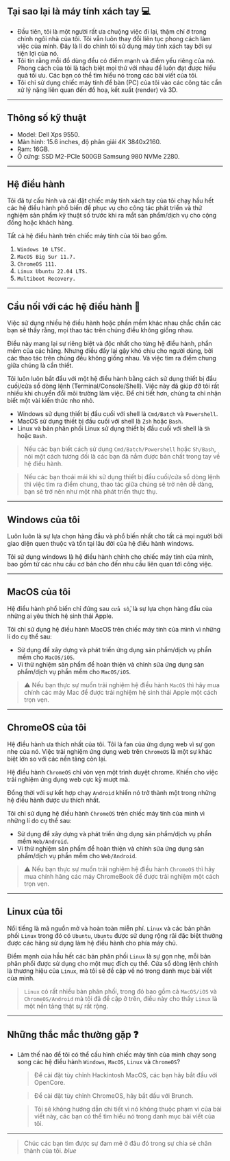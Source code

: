 ## Tại sao lại là máy tính xách tay 💻

- Đầu tiên, tôi là một người rất ưa chuộng việc đi lại, thậm chí ở trong chính ngôi nhà của tôi. Tôi vẫn luôn thay đổi liên tục phong cách làm việc của mình. Đây là lí do chính tôi sử dụng máy tính xách tay bởi sự tiện lợi của nó.
- Tôi tin rằng mỗi đồ dùng đều có điểm mạnh và điểm yếu riêng của nó. Phong cách của tôi là tách biệt mọi thứ với nhau để luôn đạt được hiểu quả tối ưu. Các bạn có thể tìm hiểu nó trong các bài viết của tôi.
- Tôi chỉ sử dụng chiếc máy tính để bàn (PC) của tôi vào các công tác cần xử lý nặng liên quan đến đồ hoạ, kết xuất (render) và 3D.

---

## Thông số kỹ thuật

- Model: Dell Xps 9550.
- Màn hình: 15.6 inches, độ phân giải 4K 3840x2160.
- Ram: 16GB.
- Ổ cứng: SSD M2-PCIe 500GB Samsung 980 NVMe 2280.

---

## Hệ điều hành

Tôi đã tự cấu hình và cài đặt chiếc máy tính xách tay của tôi chạy hầu hết các hệ điều hành phổ biến để phục vụ cho công tác phát triển và thử nghiệm sản phẩm kỹ thuật số trước khi ra mắt sản phẩm/dịch vụ cho cộng đồng hoặc khách hàng.

Tất cả hệ điều hành trên chiếc máy tính của tôi bao gồm.

1. `Windows 10 LTSC.`
1. `MacOS Big Sur 11.7.`
1. `ChromeOS 111.`
1. `Linux Ubuntu 22.04 LTS.`
1. `Multiboot Recovery.`

---

## Cầu nối với các hệ điều hành 🌉

Việc sử dụng nhiều hệ điều hành hoặc phần mềm khác nhau chắc chắn các bạn sẽ thấy rằng, mọi thao tác trên chúng điều không giống nhau.

Điều này mang lại sự riêng biệt và độc nhất cho từng hệ điều hành, phần mềm của các hãng. Nhưng điều đấy lại gậy khó chịu cho người dùng, bởi các thao tác trên chúng đều không giống nhau. Và việc tìm ra điểm chung giữa chúng là cần thiết.

Tôi luôn luôn bắt đầu với một hệ điều hành bằng cách sử dụng thiết bị đầu cuối/cửa sổ dòng lệnh (Terminal/Console/Shell). Việc này đã giúp đỡ tôi rất nhiều khi chuyển đổi môi trường làm việc. Để chi tiết hơn, chúng ta chỉ nhận biết một vài kiến thức nho nhỏ.

- Windows sử dụng thiết bị đầu cuối với shell là `Cmd/Batch` và `Powershell`.
- MacOS sử dụng thiết bị đầu cuối với shell là `Zsh` hoặc `Bash`.
- Linux và bản phân phối Linux sử dụng thiết bị đầu cuối với shell là `Sh` hoặc `Bash`.

> Nếu các bạn biết cách sử dụng `Cmd/Batch/Powershell` hoặc `Sh/Bash`, nói một cách tương đối là các bạn đã nắm được bản chất trong tay về hệ điều hành.

> Nếu các bạn thoải mái khi sử dụng thiết bị đầu cuối/cửa sổ dòng lệnh thì việc tìm ra điểm chung, thao tác giữa chúng sẽ trở nên dễ dàng, bạn sẽ trở nên như một nhà phát triển thực thụ.

---

## Windows của tôi

Luôn luôn là sự lựa chọn hàng đầu và phổ biến nhất cho tất cả mọi người bởi giao diện quen thuộc và tồn tại lâu đời của hệ điều hành windows.

Tôi sử dụng windows là hệ điều hành chính cho chiếc máy tính của mình, bao gồm từ các nhu cầu cơ bản cho đến nhu cầu liên quan tới công việc.

---

## MacOS của tôi

Hệ điều hành phổ biến chỉ đứng sau `cửa sổ`, là sự lựa chọn hàng đầu của những ai yêu thích hệ sinh thái Apple.

Tôi chỉ sử dụng hệ điều hành MacOS trên chiếc máy tính của mình vì những lí do cụ thể sau:

- Sử dụng để xây dựng và phát triển ứng dụng sản phẩm/dịch vụ phần mềm cho `MacOS/iOS`.
- Vi thử nghiệm sản phẩm để hoàn thiện và chỉnh sửa ứng dụng sản phẩm/dịch vụ phần mềm cho `MacOS/iOS`.

> ⚠️ Nếu bạn thực sự muốn trải nghiệm hệ điều hành `MacOS` thì hãy mua chính các máy Mac để được trải nghiệm hệ sinh thái Apple một cách trọn vẹn.

---

## ChromeOS của tôi

Hệ điều hành ưa thích nhất của tôi. Tôi là fan của ứng dụng web vì sự gọn nhẹ của nó. Việc trải nghiệm ứng dụng web trên `ChromeOS` là một sự khác biệt lớn so với các nền tảng còn lại.

Hệ điều hành `ChromeOS` chỉ vỏn vẹn một trình duyệt chrome. Khiến cho việc trải nghiệm ứng dụng web cực kỳ mượt mà.

Đồng thời với sự kết hợp chạy `Android` khiến nó trở thành một trong những hệ điều hành được ưu thích nhất.

Tôi chỉ sử dụng hệ điều hành `ChromeOS` trên chiếc máy tính của mình vì những lí do cụ thể sau:

- Sử dụng để xây dựng và phát triển ứng dụng sản phẩm/dịch vụ phần mềm `Web/Android`.
- Vi thử nghiệm sản phẩm để hoàn thiện và chỉnh sửa ứng dụng sản phẩm/dịch vụ phần mềm cho `Web/Android`.

> ⚠️ Nếu bạn thực sự muốn trải nghiệm hệ điều hành `ChromeOS` thì hãy mua chính hãng các máy ChromeBook để được trải nghiệm một cách trọn vẹn.

---

## Linux của tôi

Nổi tiếng là mã nguồn mở và hoàn toàn miễn phí. `Linux` và các bản phân phối `Linux` trong đó có `Ubuntu`, `Ubuntu` được sử dụng rộng rãi đặc biệt thường được các hãng sử dụng làm hệ điều hành cho phía máy chủ.

Điểm mạnh của hầu hết các bản phân phối `Linux` là sự gọn nhẹ, mỗi bản phân phối được sử dụng cho một mục đích cụ thể. Cửa sổ dòng lệnh chính là thương hiệu của `Linux`, mà tôi sẽ đề cập về nó trong danh mục bài viết của mình.

> `Linux` có rất nhiều bản phân phối, trong đó bao gồm cả `MacOS/iOS` và `ChromeOS/Android` mà tôi đã đề cập ở trên, điều này cho thấy `Linux` là một nền tảng thật sự rất rộng.

---

## Những thắc mắc thường gặp ❓

- Làm thế nào để tôi có thể cấu hình chiếc máy tính của mình chạy song song các hệ điều hành `Windows`, `MacOS`, `Linux` và `ChromeOS`?

  > Để cài đặt tùy chỉnh Hackintosh MacOS, các bạn hãy bắt đầu với OpenCore.

  > Để cài đặt tùy chỉnh ChromeOS, hãy bắt đầu với Brunch.

  > Tôi sẽ không hướng dẫn chi tiết vì nó không thuộc phạm vi của bài viết này, các bạn có thể tìm hiểu nó trong danh mục bài viết của tôi.

---

> Chúc các bạn tìm được sự đam mê ở đâu đó trong sự chia sẻ chân thành của tôi. _blue_
